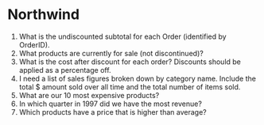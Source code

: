 # Northwind
1. What is the undiscounted subtotal for each Order (identified by OrderID).
2. What products are currently for sale (not discontinued)?
3. What is the cost after discount for each order?  Discounts should be applied as a percentage off.
4. I need a list of sales figures broken down by category name.  Include the total $ amount sold over all time and the total number of items sold.
5. What are our 10 most expensive products?
6. In which quarter in 1997 did we have the most revenue?
7. Which products have a price that is higher than average?
